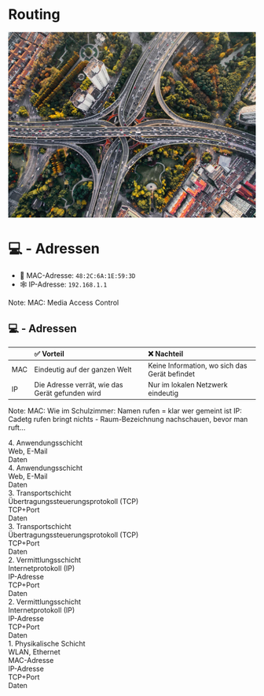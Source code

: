 # Routing

![](images/highway.jpg)



# 💻 - Adressen

- 📡 MAC-Adresse: `48:2C:6A:1E:59:3D`
- 🕸 IP-Adresse: `192.168.1.1`

Note:
MAC: Media Access Control


## 💻 - Adressen

|     | ✅ Vorteil                         | ❌ Nachteil                                     |
| :-- | :-------------------------------- | :---------------------------------------------- |
| MAC | Eindeutig auf der ganzen Welt     | Keine Information, wo sich das Gerät befindet   |
| IP  | Die Adresse verrät, wie das Gerät gefunden wird | Nur im lokalen Netzwerk eindeutig |

Note:
MAC: Wie im Schulzimmer: Namen rufen = klar wer gemeint ist
IP: Cadetg rufen bringt nichts - Raum-Bezeichnung nachschauen, bevor man ruft...

<div>
<div class="level">
<div class="details data">
    <div>4. Anwendungs&shy;schicht</div>
</div>
<div class="details">
    <div>Web, E-Mail</div>
</div>
<div class="spacer"></div>
<div class="highlight package data">Daten</div>
</div>
</div>

<div>
<div class="level">
<div class="details data">
    <div>4. Anwendungs&shy;schicht</div>
</div>
<div class="details">
    <div>Web, E-Mail</div>
</div>
<div class="spacer"></div>
<div class="highlight package data">Daten</div>
</div>

<div class="level">
<div class="details tcp">
    <div>3. Transportschicht</div>
</div>
<div class="details">
    <div>Über&shy;tragungs&shy;steuerungs&shy;protokoll &shy;(TCP)</div>
</div>
<div class="spacer"></div>
<div class="highlight package tcp">
    TCP+Port
    <div class="package data">Daten</div>
</div>
</div>

</div>

<div>
<div class="level">
<div class="details tcp">
    <div>3. Transportschicht</div>
</div>
<div class="details">
    <div>Über&shy;tragungs&shy;steuerungs&shy;protokoll &shy;(TCP)</div>
</div>
<div class="spacer"></div>
<div class="highlight package tcp">
    TCP+Port
    <div class="package data">Daten</div>
</div>
</div>

<div class="level">
<div class="details ip">
    <div>2. Vermittlungs&shy;schicht</div>
</div>
<div class="details">
    <div>Internet&shy;protokoll &shy;(IP)</div>
</div>
<div class="spacer"></div>
<div class="highlight package ip">
    IP-Adresse
    <div class="package tcp">
    TCP+Port
    <div class="package data">Daten</div>
    </div>
</div>
</div>

<div>
<div class="level">
<div class="details ip">
    <div>2. Vermittlungs&shy;schicht</div>
</div>
<div class="details">
    <div>Internet&shy;protokoll &shy;(IP)</div>
</div>
<div class="spacer"></div>
<div class="highlight package ip">
    IP-Adresse
    <div class="package tcp">
    TCP+Port
    <div class="package data">Daten</div>
    </div>
</div>
</div>
<div class="level">
<div class="details mac">
    <div>1. Physikalische Schicht</div>
</div>
<div class="details">
    <div>WLAN, Ethernet</div>
</div>
<div class="spacer"></div>
<div class="highlight package mac">
    MAC-Adresse
    <div class="package ip">
    IP-Adresse
    <div class="package tcp">
        TCP+Port
        <div class="package data">Daten</div>
    </div>
    </div>
</div>
</div>
</div>
